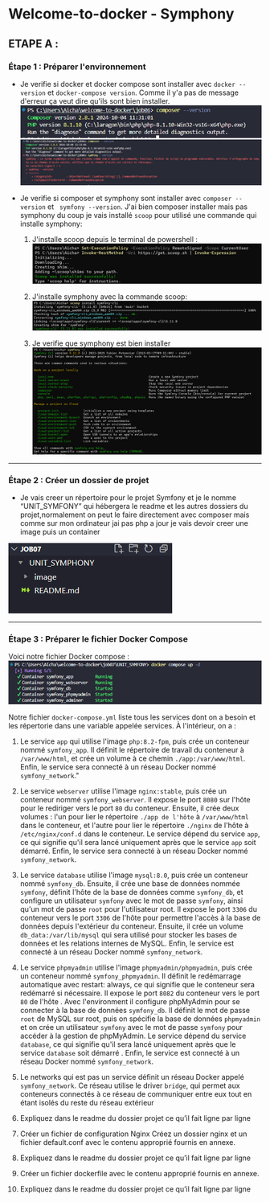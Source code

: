 # Welcome-to-docker - Symphony  

## ETAPE A :

### Étape 1 : Préparer l'environnement

- Je verifie si docker et docker compose sont installer avec `docker --version` et `docker-compose version`. Comme il y'a pas de message d'erreur ça veut dire qu'ils sont bien installer.
![resultat](image/2.png)
![resultat](image/3.png)

- Je verifie si composer et symphony sont installer avec `composer --version` et ` symfony --version`. J'ai bien composer installer mais pas symphony du coup je vais installé `scoop` pour utilisé une commande qui installe symphony:

    1. J'installe scoop depuis le terminal de powershell :
    ![resultat](image/4.png)

    2. J'installe symphony avec la commande scoop: 
    ![resultat](image/5.png)

    3. Je verifie que symphony est bien installer
    ![resultat](image/6.png)

---

### Étape 2 : Créer un dossier de projet

- Je vais creer un répertoire pour le projet Symfony et je le nomme
“UNIT_SYMFONY” qui hébergera le readme et les autres dossiers du projet,normalement on peut le faire directement avec composer mais comme sur mon ordinateur jai pas php a jour je vais devoir creer une image puis un container
 
![resultat](image/7.png)

---

### Étape 3 : Préparer le fichier Docker Compose

Voici notre fichier Docker compose :
![resultat](image/8.png)


Notre fichier `docker-compose.yml` liste tous les services dont on a besoin et les répertorie dans une variable appelée services. À l'intérieur, on a :

1. Le service `app` qui utilise l'image `php:8.2-fpm`, puis crée un conteneur nommé `symfony_app`. Il définit le répertoire de travail du conteneur à `/var/www/html`, et crée un volume à ce chemin `./app:/var/www/html`. Enfin, le service sera connecté à un réseau Docker nommé `symfony_network`."

2. Le service `webserver` utilise l'image `nginx:stable`, puis crée un conteneur nommé `symfony_webserver`. Il expose le port `8080` sur l'hôte pour le rediriger vers le port `80` du conteneur. Ensuite, il crée deux volumes : l'un pour lier le répertoire `./app de l'hôte` à `/var/www/html` dans le conteneur, et l'autre pour lier le répertoire `./nginx` de l'hôte à `/etc/nginx/conf.d` dans le conteneur. Le service dépend du service `app`, ce qui signifie qu'il sera lancé uniquement après que le service `app` soit démarré. Enfin, le service sera connecté à un réseau Docker nommé `symfony_network`.

3. Le service `database` utilise l'image `mysql:8.0`, puis crée un conteneur nommé `symfony_db`. Ensuite, il crée une base de données nommée `symfony`, définit l'hôte de la base de données comme `symfony_db`, et configure un utilisateur `symfony` avec le mot de passe `symfony`, ainsi qu'un mot de passe `root` pour l'utilisateur root. Il expose le port `3306` du conteneur vers le port `3306` de l'hôte pour permettre l'accès à la base de données depuis l'extérieur du conteneur. Ensuite, il crée un volume `db_data:/var/lib/mysql` qui sera utilisé pour stocker les bases de données et les relations internes de MySQL. Enfin, le service est connecté à un réseau Docker nommé `symfony_network`.

4. Le service `phpmyadmin` utilise l'image `phpmyadmin/phpmyadmin`, puis crée un conteneur nommé `symfony_phpmyadmin`. Il définit le redémarrage automatique avec restart: always, ce qui signifie que le conteneur sera redémarré si nécessaire. Il expose le port `8082` du conteneur vers le port `80` de l'hôte . Avec l'environment  il configure phpMyAdmin pour se connecter à la base de données `symfony_db`. Il définit le mot de passe `root` de MySQL sur root, puis on spécifie la base de données `phpmyadmin` et on crée un utilisateur `symfony` avec le mot de passe `symfony` pour accéder à la gestion de phpMyAdmin. Le service dépend du service `database`, ce qui signifie qu'il sera lancé uniquement après que le service `database` soit démarré . Enfin, le service est connecté à un réseau Docker nommé `symfony_network`.

5. Le networks qui est pas un service définit un réseau Docker appelé `symfony_network`. Ce réseau utilise le driver `bridge`, qui permet aux conteneurs connectés à ce réseau de communiquer entre eux tout en étant isolés du reste du réseau extérieur


2. Expliquez dans le readme du dossier projet ce qu’il fait ligne par ligne
2. Créer un fichier de configuration Nginx
Créez un dossier nginx et un fichier default.conf avec le contenu
approprié fournis en annexe.
3. Expliquez dans le readme du dossier projet ce qu’il fait ligne par ligne
4. Créer un fichier dockerfile avec le contenu approprié fournis en
annexe.
5. Expliquez dans le readme du dossier projet ce qu’il fait ligne par ligne